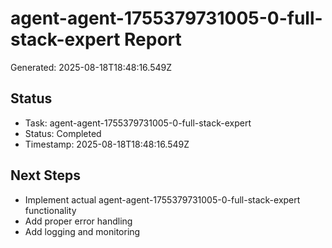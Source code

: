 # agent-agent-1755379731005-0-full-stack-expert Report

Generated: 2025-08-18T18:48:16.549Z

## Status
- Task: agent-agent-1755379731005-0-full-stack-expert
- Status: Completed
- Timestamp: 2025-08-18T18:48:16.549Z

## Next Steps
- Implement actual agent-agent-1755379731005-0-full-stack-expert functionality
- Add proper error handling
- Add logging and monitoring

